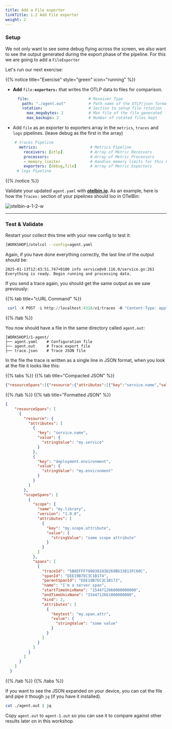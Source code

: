 ```yaml
---
title: Add a File exporter
linkTitle: 1.2 Add File exporter
weight: 2
---
```

### Setup

We not only want to see some debug flying across the screen, we also  want to see the output generated during the export phase of the pipeline. For this we are going to add a `FileExporter`

Let's run our next exercise:

{{% notice title="Exercise" style="green" icon="running" %}}

- **Add** `file:`**`exporters:`** that writes the OTLP data to files for comparison.

  ```yaml
    file:                          # Receiver Type
      path: "./agent.out"          # Path name of the OTLP/json formatted file
      rotation:                    # Section to setup file rotation
        max_megabytes: 2           # Max file of the file generated
        max_backups: 2             # Number of rotated files kept
  ```

- Add `file` as an exporter to exporters array in the `metrics`, `traces` and `logs` pipelines. (leave debug as the first in the array)

```yaml
    # traces Pipeline
      metrics:                       # Metrics Pipeline
        receivers: [otlp].           # Array of Metric Receivers
        processors:                  # Array of Metric Processors
        - memory_limiter             # Handles memory limits for this Pipeline
        exporters: [debug,file]      # Array of Metric Exporters
     # logs Pipeline  
```

{{% /notice %}}

Validate your updated `agent.yaml` with **[otelbin.io](https://www.otelbin.io/)**. As an example, here is how the `Traces:` section of your pipelines should loo in OTelBin:

![otelbin-a-1-2-w](../../images/agent-1-2-traces.png?width=30vw)

---

### Test & Validate

Restart your collect this time with your new config to test it:

```bash
[WORKSHOP]/otelcol --config=agent.yaml
```

Again, if you have done everything correctly, the last line of the output should be:

```text
2025-01-13T12:43:51.747+0100 info service@v0.116.0/service.go:261 Everything is ready. Begin running and processing data.
```

If you send a trace again, you should get the same output as we saw previously:

{{% tab title="cURL Command" %}}

```ps1
 curl -X POST -i http://localhost:4318/v1/traces -H "Content-Type: application/json" -d "@trace.json"
```

{{% /tab %}}

You now should have a file in the same directory called `agent.out`:

```text
[WORKSHOP]/1-agent/
├── agent.yaml    # Configuration file
├── agent.out     # Trace export file
├── trace.json    # Trace JSON file

```

In the file the trace is written as a single line in JSON format, when you look at the file it looks like this:

{{% tabs %}}
{{% tab title="Compacted JSON" %}}

```json
{"resourceSpans":[{"resource":{"attributes":[{"key":"service.name","value":{"stringValue":"my.service"}},{"key":"deployment.environment","value":{"stringValue":"my.environment"}}]},"scopeSpans":[{"scope":{"name":"my.library","version":"1.0.0","attributes":[{"key":"my.scope.attribute","value":{"stringValue":"some scope attribute"}}]},"spans":[{"traceId":"5B8EFFF798038103D269B633813FC60C","spanId":"EEE19B7EC3C1B174","parentSpanId":"EEE19B7EC3C1B173","name":"I'm a server span","startTimeUnixNano":"1544712660000000000","endTimeUnixNano":"1544712661000000000","kind":2,"attributes":[{"keytest":"my.span.attr","value":{"stringValue":"some value"}}]}]}]}]}
```

{{% /tab %}}
{{% tab title="Formatted JSON" %}}

```json
{
    "resourceSpans": [
      {
        "resource": {
          "attributes": [
            {
              "key": "service.name",
              "value": {
                "stringValue": "my.service"
              }
            },
            {
              "key": "deployment.environment",
              "value": {
                "stringValue": "my.environment"
              }
            }
          ]
        },
        "scopeSpans": [
          {
            "scope": {
              "name": "my.library",
              "version": "1.0.0",
              "attributes": [
                {
                  "key": "my.scope.attribute",
                  "value": {
                    "stringValue": "some scope attribute"
                  }
                }
              ]
            },
            "spans": [
              {
                "traceId": "5B8EFFF798038103D269B633813FC60C",
                "spanId": "EEE19B7EC3C1B174",
                "parentSpanId": "EEE19B7EC3C1B173",
                "name": "I'm a server span",
                "startTimeUnixNano": "1544712660000000000",
                "endTimeUnixNano": "1544712661000000000",
                "kind": 2,
                "attributes": [
                  {
                    "keytest": "my.span.attr",
                    "value": {
                      "stringValue": "some value"
                    }
                  }
                ]
              }
            ]
          }
        ]
      }
    ]
  }
```

{{% /tab %}}
{{% /tabs %}}

If you want to see the JSON expanded on your device, you can cat the file and pipe it though `jq` (if you have it installed).

```bash
cat ./agent.out | jq
```

Copy `agent.out` to `agent-1.out` so you can use it to compare against other results later on in this workshop.
